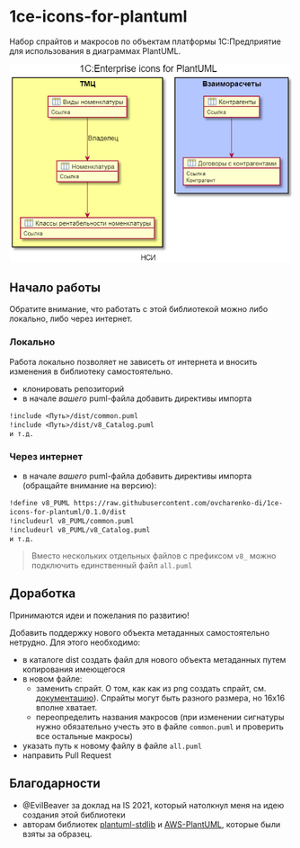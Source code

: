 # 1ce-icons-for-plantuml

Набор спрайтов и макросов по объектам платформы 1С:Предприятие для использования в диаграммах PlantUML.

![example](examples/example.png)

## Начало работы

Обратите внимание, что работать с этой библиотекой можно либо локально, либо через интернет.

### Локально

Работа локально позволяет не зависеть от интернета и вносить изменения в библиотеку самостоятельно.

- клонировать репозиторий
- в начале _вашего_ puml-файла добавить директивы импорта

```puml
!include <Путь>/dist/common.puml
!include <Путь>/dist/v8_Catalog.puml
и т.д.
```

### Через интернет

- в начале _вашего_ puml-файла добавить директивы импорта (обращайте внимание на версию):

```puml
!define v8_PUML https://raw.githubusercontent.com/ovcharenko-di/1ce-icons-for-plantuml/0.1.0/dist
!includeurl v8_PUML/common.puml
!includeurl v8_PUML/v8_Catalog.puml
и т.д.
```

> Вместо нескольких отдельных файлов с префиксом `v8_` можно подключить единственный файл `all.puml`

## Доработка

Принимаются идеи и пожелания по развитию!

Добавить поддержку нового объекта метаданных самостоятельно нетрудно. Для этого необходимо:

- в каталоге dist создать файл для нового объекта метаданных путем копирования имеющегося
- в новом файле:
  - заменить спрайт. О том, как как из png создать спрайт, см. [документацию](https://plantuml.com/en/sprite)). Спрайты могут быть разного размера, но 16x16 вполне хватает.
  - переопределить названия макросов (при изменении сигнатуры нужно обязательно учесть это в файле `common.puml` и проверить все остальные макросы)
- указать путь к новому файлу в файле `all.puml`
- направить Pull Request

## Благодарности

- @EvilBeaver за доклад на IS 2021, который натолкнул меня на идею создания этой библиотеки
- авторам библиотек [plantuml-stdlib](https://github.com/plantuml/plantuml-stdlib) и [AWS-PlantUML](https://github.com/milo-minderbinder/AWS-PlantUML), которые были взяты за образец.
